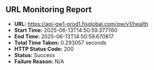 ## URL Monitoring Report

- **URL:** https://api-gw1-prod1.fisglobal.com/gw/v1/health
- **Start Time:** 2025-06-13T14:50:59.377760
- **End Time:** 2025-06-13T14:50:59.670817
- **Total Time Taken:** 0.293057 seconds
- **HTTP Status Code:** 200
- **Status:** Success
- **Failure Reason:** N/A
